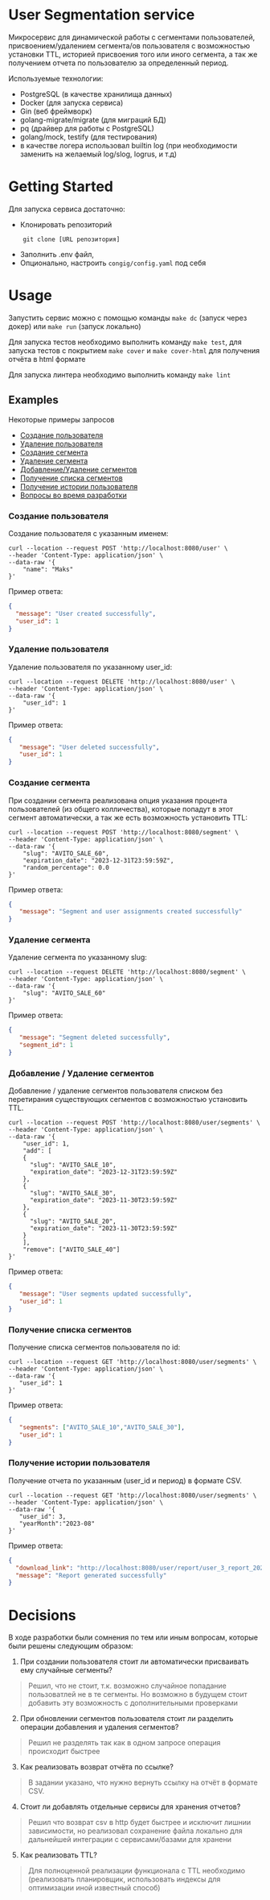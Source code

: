 # User Segmentation service

Микросервис для динамической работы с сегментами пользователей, присвоением/удалением сегмента/ов пользователя с возможностью установки TTL, историей присвоения того или иного сегмента, а так же
получением отчета по пользователю за определенный период.

Используемые технологии:
- PostgreSQL (в качестве хранилища данных)
- Docker (для запуска сервиса)
- Gin (веб фреймворк)
- golang-migrate/migrate (для миграций БД)
- pq (драйвер для работы с PostgreSQL)
- golang/mock, testify (для тестирования)
- в качестве логера использовал builtin log (при необходимости заменить на желаемый log/slog, logrus, и т.д)

# Getting Started

Для запуска сервиса достаточно:

- Клонировать репозиторий
```
    git clone [URL репозитория]
```
- Заполнить .env файл,
- Опционально, настроить `congig/config.yaml` под себя


# Usage

Запустить сервис можно с помощью команды `make dc` (запуск через докер) или `make run` (запуск локально)

Для запуска тестов необходимо выполнить команду `make test`, для запуска тестов с покрытием `make cover` и `make cover-html` для получения отчёта в html формате

Для запуска линтера необходимо выполнить команду `make lint`

## Examples

Некоторые примеры запросов
- [Создание пользователя](#create-user)
- [Удаление пользователя](#del-user)
- [Создание сегмента](#create-seg)
- [Удаление сегмента](#del-seg)
- [Добавление/Удаление сегментов](#add-remove-seg)
- [Получение списка сегментов](#seg-list)
- [Получение истории пользователя](#user-history)
- [Вопросы во время разработки](#decisions)


### Создание пользователя <a name="create-user"></a>

Создание пользователя с указанным именем:
```curl
curl --location --request POST 'http://localhost:8080/user' \
--header 'Content-Type: application/json' \
--data-raw '{
    "name": "Maks"
}'
```
Пример ответа:
```json
{
  "message": "User created successfully",
  "user_id": 1
}
```

### Удаление пользователя <a name="del-user"></a>

Удаление пользователя по указанному user_id:
```curl
curl --location --request DELETE 'http://localhost:8080/user' \
--header 'Content-Type: application/json' \
--data-raw '{
    "user_id": 1
}'
```
Пример ответа:
```json
{
   "message": "User deleted successfully",
   "user_id": 1
}
```

### Создание сегмента <a name="create-seg"></a>

При создании сегмента реализована опция указания процента пользователей (из общего колличества), которые попадут в этот сегмент автоматически, а так же есть возможность установить TTL:
```curl
curl --location --request POST 'http://localhost:8080/segment' \
--header 'Content-Type: application/json' \
--data-raw '{
    "slug": "AVITO_SALE_60",
    "expiration_date": "2023-12-31T23:59:59Z",
    "random_percentage": 0.0
}'
```
Пример ответа:
```json
{
   "message": "Segment and user assignments created successfully"
}
```

### Удаление сегмента <a name="del-seg"></a>

Удаление сегмента по указанному slug:
```curl
curl --location --request DELETE 'http://localhost:8080/segment' \
--header 'Content-Type: application/json' \
--data-raw '{
    "slug": "AVITO_SALE_60"
}'
```
Пример ответа:
```json
{
   "message": "Segment deleted successfully",
   "segment_id": 1
}
```

### Добавление / Удаление сегментов <a name="#add-remove-seg"></a>

Добавление / удаление сегментов пользователя списком без перетирания существующих сегментов с возможностью установить TTL.
```curl
curl --location --request POST 'http://localhost:8080/user/segments' \
--header 'Content-Type: application/json' \
--data-raw '{
    "user_id": 1,
    "add": [
    {
      "slug": "AVITO_SALE_10",
      "expiration_date": "2023-12-31T23:59:59Z"
    },
    {
      "slug": "AVITO_SALE_30",
      "expiration_date": "2023-11-30T23:59:59Z"
    },
    {
      "slug": "AVITO_SALE_20",
      "expiration_date": "2023-11-30T23:59:59Z"
    }
    ], 
    "remove": ["AVITO_SALE_40"]
}'
```
Пример ответа:
```json
{
   "message": "User segments updated successfully",
   "user_id": 1
}

```

### Получение списка сегментов <a name="seg-list"></a>

Получение списка сегментов пользователя по id:
```curl
curl --location --request GET 'http://localhost:8080/user/segments' \
--header 'Content-Type: application/json' \
--data-raw '{
   "user_id": 1
}'
```
Пример ответа:
```json
{
   "segments": ["AVITO_SALE_10","AVITO_SALE_30"],
   "user_id": 1
}
```

### Получение истории пользователя <a name="user-history"></a>

Получение отчета по указанным (user_id и период) в формате CSV.
```curl
curl --location --request GET 'http://localhost:8080/user/segments' \
--header 'Content-Type: application/json' \
--data-raw '{
   "user_id": 3,
   "yearMonth":"2023-08"
}'
```
Пример ответа:
```json
{
  "download_link": "http://localhost:8080/user/report/user_3_report_2023-08.csv",
  "message": "Report generated successfully"
}
```

# Decisions <a name="decisions"></a>

В ходе разработки были сомнения по тем или иным вопросам, которые были решены следующим образом:

1. При создании пользователя стоит ли автоматически присваивать ему случайные сегменты?
> Решил, что не стоит, т.к. возможно случайное попадание пользоватлей не в те сегменты. Но возможно в будущем стоит добавить эту возможность с дополнительными проверками
2. При обновлении сегментов пользователя стоит ли разделить операции добавления и удаления сегментов?
> Решил не разделять так как в одном запросе операция происходит быстрее
3. Как реализовать возврат отчёта по ссылке?
> В задании указано, что нужно вернуть ссылку на отчёт в формате CSV.
4. Стоит ли добавлять отдельные сервисы для хранения отчетов?
> Решил что возврат csv в http будет быстрее и исключит лишнии зависимости, но реализовал сохранение файла локально для
> дальнейшей интеграции с сервисами/базами для хранени
5. Как реализовать TTL?
> Для полноценной реализации функционала с TTL необходимо (реализовать планировщик, использовать индексы для оптимизации иной известный способ)